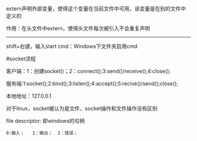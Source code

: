 extern声明外部变量，使得这个变量在当前文件中可用，该变量是在别的文件中定义的

作用：在头文件中extern，使得头文件每次被引入不会重复声明
***
shift+右键，输入start cmd：Windows下文件夹启用cmd

#socket流程

客户端：1：创建socket()；2：connect();3:send()/receive();4:close();

服务端:1:socket();2:bind();3:listen();4:accept();5:recive()/send();close();

本地地址：127.0.0.1

对于linux，socket被认为是文件，socket操作和文件操作没有区别

file descriptor: 即windows的句柄
```
0:输入；   1：输出；  2：错误；
```

